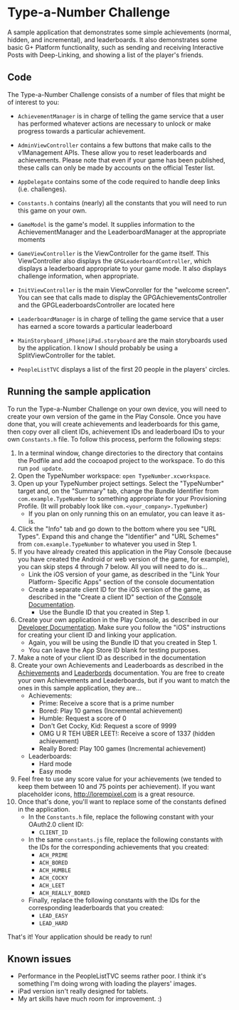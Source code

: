 # Type-a-Number Challenge

A sample application that demonstrates some simple achievements (normal, hidden,
and incremental), and leaderboards. It also demonstrates some basic G+ Platform
functionality, such as sending and receiving Interactive Posts with
Deep-Linking, and showing a list of the player's friends.

## Code

The Type-a-Number Challenge consists of a number of files that might be of interest to you:

* `AchievementManager` is in charge of telling the game service that a user has
performed whatever actions are necessary to unlock or make progress towards a
particular achievement.

* `AdminViewController` contains a few buttons that make calls to the v1Management
APIs. These allow you to reset leaderboards and achievements. Please note that even
if your game has been published, these calls can only be made by accounts on the official
Tester list.

* `AppDelegate` contains some of the code required to handle deep links (i.e.
challenges).

* `Constants.h` contains (nearly) all the constants that you will need to run
this game on your own.

* `GameModel` is the game's model. It supplies information to the
  AchievementManager and the LeaderboardManager at the appropriate moments

* `GameViewController` is the ViewController for the game itself. This
  ViewController also displays the `GPGLeaderboardController`, which displays a
  leaderboard appropriate to your game mode. It also displays challenge
  information, when appropriate.

* `InitViewController` is the main ViewConroller for the "welcome screen". You
  can see that calls made to display the GPGAchievementsController and the
  GPGLeaderboardsController are located here

* `LeaderboardManager` is in charge of telling the game service that a user has
  earned a score towards a particular leaderboard

* `MainStoryboard_iPhone|iPad.storyboard` are the main storyboards used by the
  application. I know I should probably be using a SplitViewController for the
  tablet.

* `PeopleListTVC` displays a list of the first 20 people in the players'
  circles.


## Running the sample application

To run the Type-a-Number Challenge on your own device, you will need to create
your own version of the game in the Play Console. Once you have done that,
you will create achievements and leaderboards for this game, then copy over
all client IDs, achievement IDs and leaderboard IDs to your own
`Constants.h` file. To follow this process, perform the following steps:

1. In a terminal window, change directories to the <TypeNumber> directory that contains the Podfile 
and add the cocoapod project to the workspace.  To do this run `pod update`.
2. Open the TypeNumber workspace: `open TypeNumber.xcworkspace`.
3. Open up your TypeNumber project settings. Select the "TypeNumber" target and,
  on the "Summary" tab, change the Bundle Identifier from `com.example.TypeNumber` to
  something appropriate for your Provisioning Profile. (It will probably look like
  `com.<your_company>.TypeNumber`)
    * If you plan on only running this on an emulator, you can leave it as-is.
4. Click the "Info" tab and go down to the bottom where you see "URL Types". Expand
  this and change the "Identifier" and "URL Schemes" from `com.example.TypeNumber` to
  whatever you used in Step 1.
5. If you have already created this application in the Play Console (because you
  have created the Android or web version of the game, for example), you can
  skip steps 4 through 7 below. All you will need to do is...
    * Link the iOS version of your game, as described in the "Link Your Platform-
      Specific Apps" section of the console documentation
    * Create a separate client ID for the iOS version of the game, as described in
      the "Create a client ID" section of the [Console Documentation](https://developers.google.com/games/services/console/enabling).
        * Use the Bundle ID that you created in Step 1.
6. Create your own application in the Play Console, as described in our [Developer
  Documentation](https://developers.google.com/games/services/console/enabling). Make
  sure you follow the "iOS" instructions for creating your client ID and linking
  your application.
    * Again, you will be using the Bundle ID that you created in Step 1.
    * You can leave the App Store ID blank for testing purposes.
7. Make a note of your client ID as described in the
  documentation
8. Create your own Achievements and Leaderboards as described in the
  [Achievements](https://developers.google.com/games/services/common/concepts/achievements)
  and [Leaderbords](https://developers.google.com/games/services/common/concepts/leaderboards)
  documentation. You are free to create your own Achievements and Leaderboards,
  but if you want to match the ones in this sample application, they are...
    * Achievements:
        * Prime: Receive a score that is a prime number
        * Bored: Play 10 games (Incremental achievement)
        * Humble: Request a score of 0
        * Don't Get Cocky, Kid: Request a score of 9999
        * OMG U R TEH UBER LEET!: Receive a score of 1337 (hidden achievement)
        * Really Bored: Play 100 games (Incremental achievement)
    * Leaderboards:
        * Hard mode
        * Easy mode
9. Feel free to use any score value for your achievements (we tended to keep
  them between 10 and 75 points per achievement). If you want placeholder icons,
  <http://lorempixel.com> is a great resource.
10. Once that's done, you'll want to replace some of the constants defined in the
  application.
    * In the `Constants.h` file, replace the following constant with your OAuth2.0
      client ID:
        * `CLIENT_ID`
    * In the same `constants.js` file, replace the following constants with the
      IDs for the corresponding achievements that you created:
        * `ACH_PRIME`
        * `ACH_BORED`
        * `ACH_HUMBLE`
        * `ACH_COCKY`
        * `ACH_LEET`
        * `ACH_REALLY_BORED`
    * Finally, replace the following constants with the IDs for the
      corresponding leaderboards that you created:
        * `LEAD_EASY`
        * `LEAD_HARD`

That's it! Your application should be ready to run! 

## Known issues

* Performance in the PeopleListTVC seems rather poor. I think it's something I'm
  doing wrong with loading the players' images.
* iPad version isn't really designed for tablets. 
* My art skills have much room for improvement. :)
